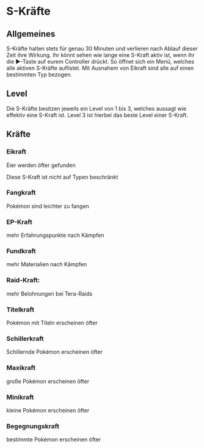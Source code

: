 # S-Kräfte

## Allgemeines
S-Kräfte halten stets für genau 30 Minuten und verlieren nach Ablauf dieser Zeit ihre Wirkung. Ihr könnt sehen wie lange eine S-Kraft aktiv ist, wenn ihr die ▶-Taste auf eurem Controller drückt. So öffnet sich ein Menü, welches alle aktiven S-Kräfte auflistet.
Mit Ausnahem von Eikraft sind alle auf einen bestimmten Typ bezogen.

## Level
Die S-Kräfte besitzen jeweils ein Level von 1 bis 3, welches aussagt wie effektiv eine S-Kraft ist. Level 3 ist hierbei das beste Level einer S-Kraft.

## Kräfte

### Eikraft
Eier werden öfter gefunden

Diese S-Kraft ist nicht auf Typen beschränkt

### Fangkraft
Pokémon sind leichter zu fangen

### EP-Kraft
mehr Erfahrungspunkte nach Kämpfen

### Fundkraft
mehr Materialien nach Kämpfen

### Raid-Kraft:
mehr Belohnungen bei Tera-Raids

### Titelkraft
Pokémon mit Titeln erscheinen öfter

### Schillerkraft
Schillernde Pokémon erscheinen öfter

### Maxikraft
große Pokémon erscheinen öfter

### Minikraft
kleine Pokémon erscheinen öfter

### Begegnungskraft
bestimmte Pokémon erscheinen öfter
